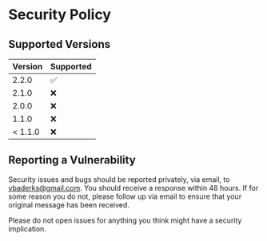 # Security Policy

## Supported Versions

| Version | Supported          |
| ------- | ------------------ |
| 2.2.0   | :white_check_mark: |
| 2.1.0   | :x:                |
| 2.0.0   | :x:                |
| 1.1.0   | :x:                |
| < 1.1.0 | :x:                |

## Reporting a Vulnerability

Security issues and bugs should be reported privately, via email, to vbaderks@gmail.com. You should receive a response within 48 hours.
If for some reason you do not, please follow up via email to ensure that your original message has been received.

Please do not open issues for anything you think might have a security implication.
